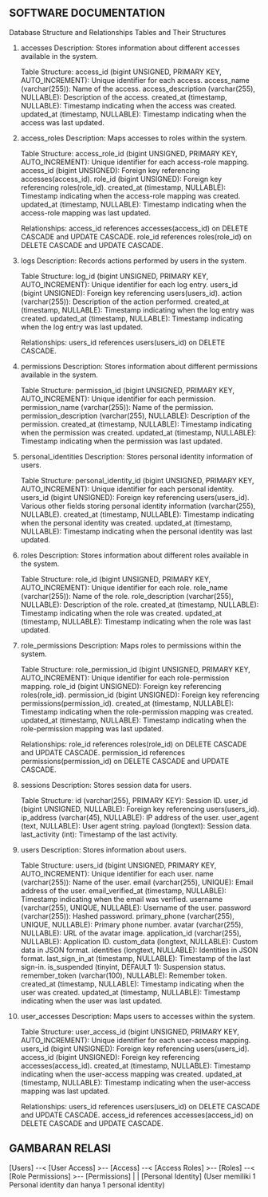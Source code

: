 ## SOFTWARE DOCUMENTATION

Database Structure and Relationships
Tables and Their Structures

1. accesses
    Description: Stores information about different accesses available in the system.

    Table Structure:
    access_id (bigint UNSIGNED, PRIMARY KEY, AUTO_INCREMENT): Unique identifier for each access.
    access_name (varchar(255)): Name of the access.
    access_description (varchar(255), NULLABLE): Description of the access.
    created_at (timestamp, NULLABLE): Timestamp indicating when the access was created.
    updated_at (timestamp, NULLABLE): Timestamp indicating when the access was last updated.

2. access_roles
    Description: Maps accesses to roles within the system.

    Table Structure:
    access_role_id (bigint UNSIGNED, PRIMARY KEY, AUTO_INCREMENT): Unique identifier for each access-role mapping.
    access_id (bigint UNSIGNED): Foreign key referencing accesses(access_id).
    role_id (bigint UNSIGNED): Foreign key referencing roles(role_id).
    created_at (timestamp, NULLABLE): Timestamp indicating when the access-role mapping was created.
    updated_at (timestamp, NULLABLE): Timestamp indicating when the access-role mapping was last updated.

    Relationships:
    access_id references accesses(access_id) on DELETE CASCADE and UPDATE CASCADE.
    role_id references roles(role_id) on DELETE CASCADE and UPDATE CASCADE.

3. logs
    Description: Records actions performed by users in the system.

    Table Structure:
    log_id (bigint UNSIGNED, PRIMARY KEY, AUTO_INCREMENT): Unique identifier for each log entry.
    users_id (bigint UNSIGNED): Foreign key referencing users(users_id).
    action (varchar(255)): Description of the action performed.
    created_at (timestamp, NULLABLE): Timestamp indicating when the log entry was created.
    updated_at (timestamp, NULLABLE): Timestamp indicating when the log entry was last updated.

    Relationships:
    users_id references users(users_id) on DELETE CASCADE.

4. permissions
    Description: Stores information about different permissions available in the system.

    Table Structure:
    permission_id (bigint UNSIGNED, PRIMARY KEY, AUTO_INCREMENT): Unique identifier for each permission.
    permission_name (varchar(255)): Name of the permission.
    permission_description (varchar(255), NULLABLE): Description of the permission.
    created_at (timestamp, NULLABLE): Timestamp indicating when the permission was created.
    updated_at (timestamp, NULLABLE): Timestamp indicating when the permission was last updated.

5. personal_identities
    Description: Stores personal identity information of users.

    Table Structure:
    personal_identity_id (bigint UNSIGNED, PRIMARY KEY, AUTO_INCREMENT): Unique identifier for each personal identity.
    users_id (bigint UNSIGNED): Foreign key referencing users(users_id).
    Various other fields storing personal identity information (varchar(255), NULLABLE).
    created_at (timestamp, NULLABLE): Timestamp indicating when the personal identity was created.
    updated_at (timestamp, NULLABLE): Timestamp indicating when the personal identity was last updated.

6. roles
    Description: Stores information about different roles available in the system.

    Table Structure:
    role_id (bigint UNSIGNED, PRIMARY KEY, AUTO_INCREMENT): Unique identifier for each role.
    role_name (varchar(255)): Name of the role.
    role_description (varchar(255), NULLABLE): Description of the role.
    created_at (timestamp, NULLABLE): Timestamp indicating when the role was created.
    updated_at (timestamp, NULLABLE): Timestamp indicating when the role was last updated.

7. role_permissions
    Description: Maps roles to permissions within the system.

    Table Structure:
    role_permission_id (bigint UNSIGNED, PRIMARY KEY, AUTO_INCREMENT): Unique identifier for each role-permission mapping.
    role_id (bigint UNSIGNED): Foreign key referencing roles(role_id).
    permission_id (bigint UNSIGNED): Foreign key referencing permissions(permission_id).
    created_at (timestamp, NULLABLE): Timestamp indicating when the role-permission mapping was created.
    updated_at (timestamp, NULLABLE): Timestamp indicating when the role-permission mapping was last updated.

    Relationships:
    role_id references roles(role_id) on DELETE CASCADE and UPDATE CASCADE.
    permission_id references permissions(permission_id) on DELETE CASCADE and UPDATE CASCADE.

8. sessions
    Description: Stores session data for users.

    Table Structure:
    id (varchar(255), PRIMARY KEY): Session ID.
    user_id (bigint UNSIGNED, NULLABLE): Foreign key referencing users(users_id).
    ip_address (varchar(45), NULLABLE): IP address of the user.
    user_agent (text, NULLABLE): User agent string.
    payload (longtext): Session data.
    last_activity (int): Timestamp of the last activity.

9. users
    Description: Stores information about users.

    Table Structure:
    users_id (bigint UNSIGNED, PRIMARY KEY, AUTO_INCREMENT): Unique identifier for each user.
    name (varchar(255)): Name of the user.
    email (varchar(255), UNIQUE): Email address of the user.
    email_verified_at (timestamp, NULLABLE): Timestamp indicating when the email was verified.
    username (varchar(255), UNIQUE, NULLABLE): Username of the user.
    password (varchar(255)): Hashed password.
    primary_phone (varchar(255), UNIQUE, NULLABLE): Primary phone number.
    avatar (varchar(255), NULLABLE): URL of the avatar image.
    application_id (varchar(255), NULLABLE): Application ID.
    custom_data (longtext, NULLABLE): Custom data in JSON format.
    identities (longtext, NULLABLE): Identities in JSON format.
    last_sign_in_at (timestamp, NULLABLE): Timestamp of the last sign-in.
    is_suspended (tinyint, DEFAULT 1): Suspension status.
    remember_token (varchar(100), NULLABLE): Remember token.
    created_at (timestamp, NULLABLE): Timestamp indicating when the user was created.
    updated_at (timestamp, NULLABLE): Timestamp indicating when the user was last updated.

10. user_accesses
    Description: Maps users to accesses within the system.

    Table Structure:
    user_access_id (bigint UNSIGNED, PRIMARY KEY, AUTO_INCREMENT): Unique identifier for each user-access mapping.
    users_id (bigint UNSIGNED): Foreign key referencing users(users_id).
    access_id (bigint UNSIGNED): Foreign key referencing accesses(access_id).
    created_at (timestamp, NULLABLE): Timestamp indicating when the user-access mapping was created.
    updated_at (timestamp, NULLABLE): Timestamp indicating when the user-access mapping was last updated.

    Relationships:
    users_id references users(users_id) on DELETE CASCADE and UPDATE CASCADE.
    access_id references accesses(access_id) on DELETE CASCADE and UPDATE CASCADE.

## GAMBARAN RELASI 
   [Users] --< [User Access] >-- [Access] --< [Access Roles] >-- [Roles] --< [Role Permissions] >-- [Permissions]
      |
      |
[Personal Identity]
(User memiliki 1 Personal identity dan hanya 1 personal identity)


